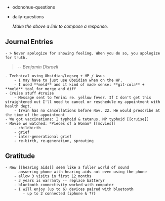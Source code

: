 - odonohue-questions
- daily-questions
  
  *Make the above a link to compose a response.*
## Journal Entries
	- > Never apologize for showing feeling. When you do so, you apologize for truth.
> -- <cite>Benjamin Disraeli</cite>

	- Technical using Obsidian/Logseq + HP / Asus
		- I may have to just use Obsidian when on the HP.
		- I used **meld** and it kind of made sense: **git-cola** + **meld** tool for merge and diff
	- Cruise stuff #cruise
		- Message sent to Tenini re. yellow fever. If I don't get this straightened out I'll need to cancel or reschedule my appointment with health dept.
		- Irvin has no cancellations before Nov. 22. He would prescribe at the time of the appointment
	- We got vaccinations: I typhoid & tetanus, MP typhoid [[cruise]]
	- Movie we watched: *Pieces of a Woman* [[movies]]
		- childbirth
		- grief
		- inter-generational grief
		- re-birth, re-generation, sprouting
## Gratitude
	- New [[hearing aids]] seem like a fuller world of sound
		- answering phone with hearing aids not even using the phone
		- allow 3 visits in first 12 months
		- 3 years is warranty -- replace battery?
		- bluetooth connectivity worked with computer
		- I will enjoy (up to 6) devices paired with bluetooth
			- up to 2 connected (iphone & ??)